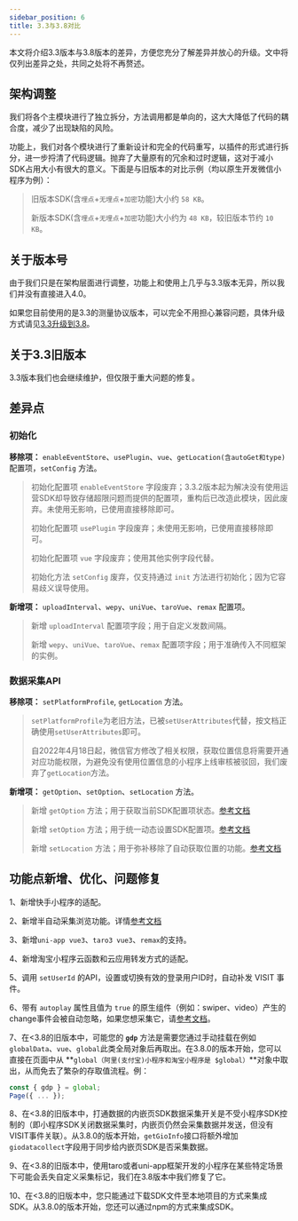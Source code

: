 ```yaml
---
sidebar_position: 6
title: 3.3与3.8对比
---
```


本文将介绍3.3版本与3.8版本的差异，方便您充分了解差异并放心的升级。文中将仅列出差异之处，共同之处将不再赘述。

## 架构调整

我们将各个主模块进行了独立拆分，方法调用都是单向的，这大大降低了代码的耦合度，减少了出现缺陷的风险。

功能上，我们对各个模块进行了重新设计和完全的代码重写，以插件的形式进行拆分，进一步捋清了代码逻辑。抛弃了大量原有的冗余和过时逻辑，这对于减小SDK占用大小有很大的意义。下面是与旧版本的对比示例（均以原生开发微信小程序为例）：

>旧版本SDK(含`埋点`+`无埋点`+`加密`功能)大小约 `58 KB`。
>
>新版本SDK(含`埋点`+`无埋点`+`加密`功能)大小约为 `48 KB`，较旧版本节约 `10 KB`。

## 关于版本号

由于我们只是在架构层面进行调整，功能上和使用上几乎与3.3版本无异，所以我们并没有直接进入4.0。

如果您目前使用的是3.3的测量协议版本，可以完全不用担心兼容问题，具体升级方式请见[3.3升级到3.8](/docs/miniprogram/3.8/upgrade)。

## 关于3.3旧版本

3.3版本我们也会继续维护，但仅限于重大问题的修复。

## 差异点

### 初始化

**移除项：** `enableEventStore`、`usePlugin`、`vue`、`getLocation(含autoGet和type)` 配置项，`setConfig` 方法。

> 初始化配置项 `enableEventStore` 字段废弃；3.3.2版本起为解决没有使用运营SDK却导致存储超限问题而提供的配置项，重构后已改造此模块，因此废弃。未使用无影响，已使用直接移除即可。
>
> 初始化配置项 `usePlugin` 字段废弃；未使用无影响，已使用直接移除即可。
>
> 初始化配置项 `vue` 字段废弃；使用其他实例字段代替。
>
> 初始化方法 `setConfig` 废弃，仅支持通过 `init` 方法进行初始化；因为它容易歧义误导使用。

**新增项：** `uploadInterval`、`wepy`、`uniVue`、`taroVue`、`remax` 配置项。

> 新增 `uploadInterval` 配置项字段；用于自定义发数间隔。
>
> 新增 `wepy`、`uniVue`、`taroVue`、`remax` 配置项字段；用于准确传入不同框架的实例。

### 数据采集API

**移除项：** `setPlatformProfile`, `getLocation` 方法。

> `setPlatformProfile`为老旧方法，已被`setUserAttributes`代替，按文档正确使用`setUserAttributes`即可。
>
> 自2022年4月18日起，微信官方修改了相关权限，获取位置信息将需要开通对应功能权限，为避免没有使用位置信息的小程序上线审核被驳回，我们废弃了`getLocation`方法。

**新增项：** `getOption`、`setOption`、`setLocation` 方法。

> 新增 `getOption` 方法；用于获取当前SDK配置项状态。[参考文档](/docs/miniprogram/3.8/commonlyApi#12获取sdk当前配置getoption)
>
> 新增 `setOption` 方法；用于统一动态设置SDK配置项。[参考文档](/docs/miniprogram/3.8/commonlyApi#动态修改配置接口setoption)
>
> 新增 `setLocation` 方法；用于弥补移除了自动获取位置的功能。[参考文档](/docs/miniprogram/3.8/commonlyApi#8地理位置setlocation)

## 功能点新增、优化、问题修复

1、新增快手小程序的适配。

2、新增半自动采集浏览功能。详情[参考文档](/docs/miniprogram/3.8/plugins/impressionTracking)

3、新增`uni-app vue3`、`taro3 vue3`、`remax`的支持。

4、新增淘宝小程序云函数和云应用转发方式的适配。

5、调用 `setUserId` 的API，设置或切换有效的登录用户ID时，自动补发 VISIT 事件。

6、带有 `autoplay` 属性且值为 `true` 的原生组件（例如：swiper、video）产生的change事件会被自动忽略，如果您想采集它，请[参考文档](/docs/miniprogram/3.8/commonlyApi#1采集标记)。

7、在<3.8的旧版本中，可能您的 **`gdp`** 方法是需要您通过手动挂载在例如`globalData`、`vue`、`global`此类全局对象后再取出。在3.8.0的版本开始，您可以直接在页面中从 **`global（阿里(支付宝)小程序和淘宝小程序是 $global）`**对象中取出，从而免去了繁杂的存取值流程。例：

```js
const { gdp } = global;
Page({ ... });
```

8、在<3.8的旧版本中，打通数据的内嵌页SDK数据采集开关是不受小程序SDK控制的（即小程序SDK关闭数据采集时，内嵌页仍然会采集数据并发送，但没有VISIT事件关联）。从3.8.0的版本开始，`getGioInfo`接口将额外增加`giodatacollect`字段用于同步给内嵌页SDK是否采集数据。

9、在<3.8的旧版本中，使用taro或者uni-app框架开发的小程序在某些特定场景下可能会丢失自定义采集标记，我们在3.8版本中我们修复了它。

10、在<3.8的旧版本中，您只能通过下载SDK文件至本地项目的方式来集成SDK。从3.8.0的版本开始，您还可以通过npm的方式来集成SDK。
